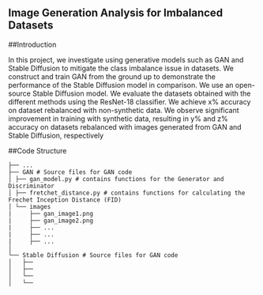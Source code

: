 ## Image Generation Analysis for Imbalanced Datasets

##Introduction

In this project, we investigate using generative models such as GAN and Stable Diffusion to mitigate the class imbalance issue in datasets. We construct and train GAN from the ground up to demonstrate the performance of the Stable Diffusion model in comparison. We use an open-source Stable Diffusion model. We evaluate the  datasets obtained with the different methods using the ResNet-18 classifier. We achieve x\% accuracy on dataset rebalanced with non-synthetic data. We observe significant improvement in training with synthetic data, resulting in y\% and z\% accuracy on datasets rebalanced with images generated from GAN and Stable Diffusion, respectively

##Code Structure

```
├── ...
├── GAN # Source files for GAN code
│ ├── gan_model.py # contains functions for the Generator and Discriminator
│ ├── fretchet_distance.py # contains functions for calculating the Frechet Inception Distance (FID)
│ └── images
|     ├── gan_image1.png
|     ├── gan_image2.png
|     ├── ...
|     ├── ...
|     ├── ...
│
└── Stable Diffusion # Source files for GAN code
│   ├── 
│   ├── 
│   └── 
│   └── 
```
